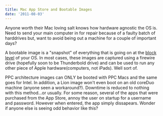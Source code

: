 ```yaml
---
title: Mac App Store and Bootable Images
date: '2011-08-03'
---
```


Anyone worth their Mac loving salt knows how hardware agnostic the OS is. Need
to send your main computer in for repair because of a faulty batch of
harddrives but, want to avoid being out a machine for a couple of important
days?

A bootable image is a "snapshot" of everything that is going on at the [block
level](https://en.wikipedia.org/wiki/Block_%28data_storage%29) of your OS. In most
cases, these images are captured using a firewire drive (hopefully soon to be
Thunderbold drive) and can be used to run any other piece of Apple
hardware(computers, not iPads). Well sort of.

PPC architecture images can ONLY be booted with PPC Macs and the same goes for
Intel. In addition, a Lion image won't even boot on an old coreDuo machine
(anyone seen a workaround?). Downtime is reduced to nothing with this
method...or usually. For some reason, several of the apps that were purchased
from the App Store, annoy the user on startup for a username and password.
However when entered, the app simply dissapears. Wonder if anyone else is
seeing odd behavior like this?
